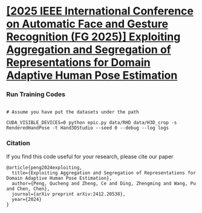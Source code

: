 # [**[2025 IEEE International Conference on Automatic Face and Gesture Recognition (FG 2025)] 	Exploiting Aggregation and Segregation of Representations for Domain Adaptive Human Pose Estimation**](https://arxiv.org/abs/2412.20538)

### Run Training Codes

```

# Assume you have put the datasets under the path 

CUDA_VISIBLE_DEVICES=0 python epic.py data/RHD data/H3D_crop -s RenderedHandPose -t Hand3DStudio --seed 0 --debug --log logs

```

### Citation

If you find this code useful for your research, please cite our paper

```
@article{peng2024exploiting,
  title={Exploiting Aggregation and Segregation of Representations for Domain Adaptive Human Pose Estimation},
  author={Peng, Qucheng and Zheng, Ce and Ding, Zhengming and Wang, Pu and Chen, Chen},
  journal={arXiv preprint arXiv:2412.20538},
  year={2024}
}
```
